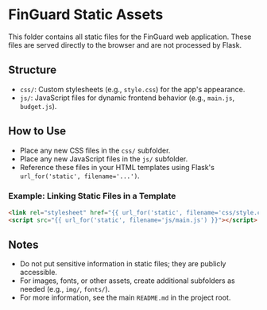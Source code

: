 # FinGuard Static Assets

This folder contains all static files for the FinGuard web application. These files are served directly to the browser and are not processed by Flask.

## Structure

- `css/`: Custom stylesheets (e.g., `style.css`) for the app's appearance.
- `js/`: JavaScript files for dynamic frontend behavior (e.g., `main.js`, `budget.js`).

## How to Use

- Place any new CSS files in the `css/` subfolder.
- Place any new JavaScript files in the `js/` subfolder.
- Reference these files in your HTML templates using Flask's `url_for('static', filename='...')`.

### Example: Linking Static Files in a Template

```html
<link rel="stylesheet" href="{{ url_for('static', filename='css/style.css') }}">
<script src="{{ url_for('static', filename='js/main.js') }}"></script>
```

## Notes

- Do not put sensitive information in static files; they are publicly accessible.
- For images, fonts, or other assets, create additional subfolders as needed (e.g., `img/`, `fonts/`).
- For more information, see the main `README.md` in the project root.
